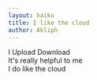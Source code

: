 ```yaml
---
layout: haiku
title: I like the cloud
author: Akliph
---
```


I Upload Download<br>
It's really helpful to me<br>
I do like the cloud<br>
